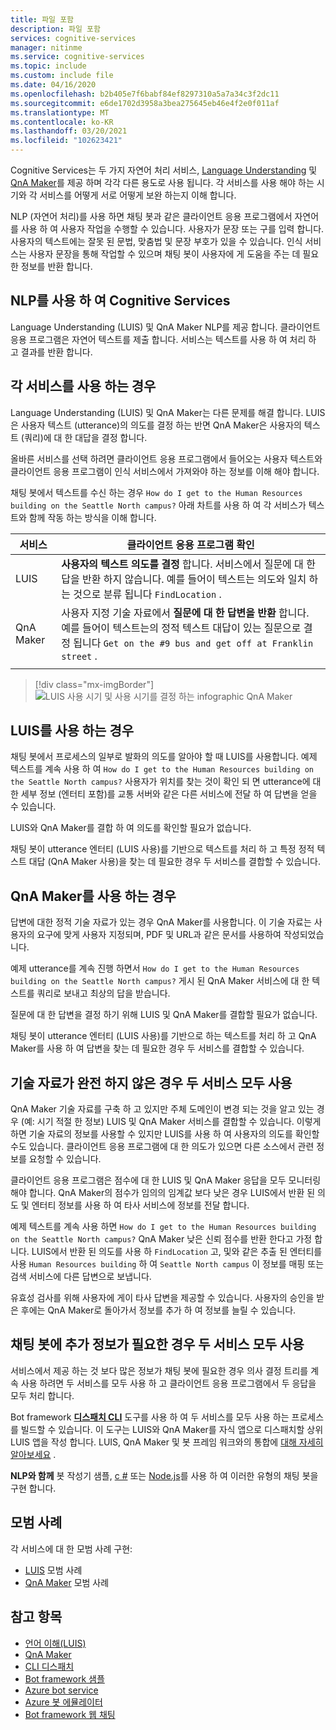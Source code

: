 ```yaml
---
title: 파일 포함
description: 파일 포함
services: cognitive-services
manager: nitinme
ms.service: cognitive-services
ms.topic: include
ms.custom: include file
ms.date: 04/16/2020
ms.openlocfilehash: b2b405e7f6babf84ef8297310a5a7a34c3f2dc11
ms.sourcegitcommit: e6de1702d3958a3bea275645eb46e4f2e0f011af
ms.translationtype: MT
ms.contentlocale: ko-KR
ms.lasthandoff: 03/20/2021
ms.locfileid: "102623421"
---
```

Cognitive Services는 두 가지 자연어 처리 서비스, [Language Understanding](../luis/what-is-luis.md) 및 [QnA Maker](../qnamaker/overview/overview.md)를 제공 하며 각각 다른 용도로 사용 됩니다. 각 서비스를 사용 해야 하는 시기와 각 서비스를 어떻게 서로 어떻게 보완 하는지 이해 합니다.

NLP (자연어 처리)를 사용 하면 채팅 봇과 같은 클라이언트 응용 프로그램에서 자연어를 사용 하 여 사용자 작업을 수행할 수 있습니다. 사용자가 문장 또는 구를 입력 합니다. 사용자의 텍스트에는 잘못 된 문법, 맞춤법 및 문장 부호가 있을 수 있습니다. 인식 서비스는 사용자 문장을 통해 작업할 수 있으며 채팅 봇이 사용자에 게 도움을 주는 데 필요한 정보를 반환 합니다.

## <a name="cognitive-services-with-nlp"></a>NLP를 사용 하 여 Cognitive Services

Language Understanding (LUIS) 및 QnA Maker NLP를 제공 합니다. 클라이언트 응용 프로그램은 자연어 텍스트를 제출 합니다. 서비스는 텍스트를 사용 하 여 처리 하 고 결과를 반환 합니다.

## <a name="when-to-use-each-service"></a>각 서비스를 사용 하는 경우

Language Understanding (LUIS) 및 QnA Maker는 다른 문제를 해결 합니다. LUIS은 사용자 텍스트 (utterance)의 의도를 결정 하는 반면 QnA Maker은 사용자의 텍스트 (쿼리)에 대 한 대답을 결정 합니다.

올바른 서비스를 선택 하려면 클라이언트 응용 프로그램에서 들어오는 사용자 텍스트와 클라이언트 응용 프로그램이 인식 서비스에서 가져와야 하는 정보를 이해 해야 합니다.

채팅 봇에서 텍스트를 수신 하는 경우 `How do I get to the Human Resources building on the Seattle North campus?` 아래 차트를 사용 하 여 각 서비스가 텍스트와 함께 작동 하는 방식을 이해 합니다.

|서비스|클라이언트 응용 프로그램 확인|
|--|--|
|LUIS|**사용자의 텍스트 의도를 결정** 합니다. 서비스에서 질문에 대 한 답을 반환 하지 않습니다. 예를 들어이 텍스트는 의도와 일치 하는 것으로 분류 됩니다 `FindLocation` .<br>|
|QnA Maker|사용자 지정 기술 자료에서 **질문에 대 한 답변을 반환** 합니다. 예를 들어이 텍스트는의 정적 텍스트 대답이 있는 질문으로 결정 됩니다  `Get on the #9 bus and get off at Franklin street` .|
|||

> [!div class="mx-imgBorder"]
> ![LUIS 사용 시기 및 사용 시기를 결정 하는 infographic QnA Maker](./luis-qna-maker-together-decision.png)

## <a name="when-do-you-use-luis"></a>LUIS를 사용 하는 경우

채팅 봇에서 프로세스의 일부로 발화의 의도를 알아야 할 때 LUIS를 사용합니다. 예제 텍스트를 계속 사용 하 여 `How do I get to the Human Resources building on the Seattle North campus?` 사용자가 위치를 찾는 것이 확인 되 면 utterance에 대 한 세부 정보 (엔터티 포함)를 교통 서버와 같은 다른 서비스에 전달 하 여 답변을 얻을 수 있습니다.

LUIS와 QnA Maker를 결합 하 여 의도를 확인할 필요가 없습니다.

채팅 봇이 utterance 엔터티 (LUIS 사용)를 기반으로 텍스트를 처리 하 고 특정 정적 텍스트 대답 (QnA Maker 사용)을 찾는 데 필요한 경우 두 서비스를 결합할 수 있습니다.

## <a name="when-do-you-use-qna-maker"></a>QnA Maker를 사용 하는 경우

답변에 대한 정적 기술 자료가 있는 경우 QnA Maker를 사용합니다. 이 기술 자료는 사용자의 요구에 맞게 사용자 지정되며, PDF 및 URL과 같은 문서를 사용하여 작성되었습니다.

예제 utterance를 계속 진행 하면서 `How do I get to the Human Resources building on the Seattle North campus?` 게시 된 QnA Maker 서비스에 대 한 텍스트를 쿼리로 보내고 최상의 답을 받습니다.

질문에 대 한 답변을 결정 하기 위해 LUIS 및 QnA Maker를 결합할 필요가 없습니다.

채팅 봇이 utterance 엔터티 (LUIS 사용)를 기반으로 하는 텍스트를 처리 하 고 QnA Maker를 사용 하 여 답변을 찾는 데 필요한 경우 두 서비스를 결합할 수 있습니다.

## <a name="use-both-services-when-your-knowledge-base-is-incomplete"></a>기술 자료가 완전 하지 않은 경우 두 서비스 모두 사용

QnA Maker 기술 자료를 구축 하 고 있지만 주체 도메인이 변경 되는 것을 알고 있는 경우 (예: 시기 적절 한 정보) LUIS 및 QnA Maker 서비스를 결합할 수 있습니다. 이렇게 하면 기술 자료의 정보를 사용할 수 있지만 LUIS를 사용 하 여 사용자의 의도를 확인할 수도 있습니다. 클라이언트 응용 프로그램에 대 한 의도가 있으면 다른 소스에서 관련 정보를 요청할 수 있습니다.

클라이언트 응용 프로그램은 점수에 대 한 LUIS 및 QnA Maker 응답을 모두 모니터링 해야 합니다. QnA Maker의 점수가 임의의 임계값 보다 낮은 경우 LUIS에서 반환 된 의도 및 엔터티 정보를 사용 하 여 타사 서비스에 정보를 전달 합니다.

예제 텍스트를 계속 사용 하면 `How do I get to the Human Resources building on the Seattle North campus?` QnA Maker 낮은 신뢰 점수를 반환 한다고 가정 합니다. LUIS에서 반환 된 의도를 사용 하 `FindLocation` 고, 및와 같은 추출 된 엔터티를 사용 `Human Resources building` 하 여 `Seattle North campus` 이 정보를 매핑 또는 검색 서비스에 다른 답변으로 보냅니다.

유효성 검사를 위해 사용자에 게이 타사 답변을 제공할 수 있습니다. 사용자의 승인을 받은 후에는 QnA Maker로 돌아가서 정보를 추가 하 여 정보를 늘릴 수 있습니다.

## <a name="use-both-services-when-your-chat-bot-needs-more-information"></a>채팅 봇에 추가 정보가 필요한 경우 두 서비스 모두 사용

서비스에서 제공 하는 것 보다 많은 정보가 채팅 봇에 필요한 경우 의사 결정 트리를 계속 사용 하려면 두 서비스를 모두 사용 하 고 클라이언트 응용 프로그램에서 두 응답을 모두 처리 합니다.

Bot framework **[디스패치 CLI](https://github.com/Microsoft/botbuilder-tools/tree/master/packages/Dispatch)** 도구를 사용 하 여 두 서비스를 모두 사용 하는 프로세스를 빌드할 수 있습니다. 이 도구는 LUIS와 QnA Maker를 자식 앱으로 디스패치할 상위 LUIS 앱을 작성 합니다. LUIS, QnA Maker 및 봇 프레임 워크와의 통합에 [대해 자세히 알아보세요](/azure/bot-service/bot-builder-tutorial-dispatch?tabs=cs) .

**NLP와 함께** 봇 작성기 샘플, [c #](https://github.com/microsoft/BotBuilder-Samples/tree/master/samples/csharp_dotnetcore/14.nlp-with-dispatch) 또는 [Node.js](https://github.com/microsoft/BotBuilder-Samples/tree/master/samples/javascript_nodejs/14.nlp-with-dispatch)를 사용 하 여 이러한 유형의 채팅 봇을 구현 합니다.

## <a name="best-practices"></a>모범 사례

각 서비스에 대 한 모범 사례 구현:

* [LUIS](../luis/luis-concept-best-practices.md) 모범 사례
* [QnA Maker](../qnamaker/concepts/best-practices.md) 모범 사례

## <a name="see-also"></a>참고 항목

* [언어 이해(LUIS)](../luis/what-is-luis.md)
* [QnA Maker](../qnamaker/overview/overview.md)
* [CLI 디스패치](https://github.com/Microsoft/botbuilder-tools/tree/master/packages/Dispatch)
* [Bot framework 샘플](https://github.com/Microsoft/BotBuilder-Samples)
* [Azure bot service](/azure/bot-service/bot-service-overview-introduction)
* [Azure 봇 에뮬레이터](https://github.com/Microsoft/BotFramework-Emulator)
* [Bot framework 웹 채팅](https://github.com/microsoft/BotFramework-WebChat)